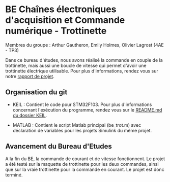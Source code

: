 # BE Chaînes électroniques d'acquisition et Commande numérique - Trottinette

Membres du groupe : Arthur Gautheron, Emily Holmes, Olivier Lagrost (4AE - TP3)

Dans ce bureau d'études, nous avons réalisé la commande en couple de la trottinette, mais aussi une boucle de vitesse qui permet d'avoir une trottinette électrique utilisable. Pour plus d'informations, rendez vous sur notre [rapport de projet](https://github.com/Timanoin/4AESE_Trottinette/blob/main/Rapport.pdf).

## Organisation du git
- KEIL : Contient le code pour STM32F103. Pour plus d'informations concernant l'exécution du programme, rendez vous sur le [README.md du dossier KEIL](https://github.com/Timanoin/4AESE_Trottinette/blob/main/KEIL/README.md).
 
- MATLAB : Contient le script Matlab principal (be_trot.m) avec déclaration de variables pour les projets Simulink du même projet.

## Avancement du Bureau d'Etudes
A la fin du BE, la commande de courant et de vitesse fonctionnent. Le projet a été testé sur la maquette de trottinette pour les deux commandes, ainsi que sur la vraie trottinette pour la commande en courant. Le projet est donc terminé.
